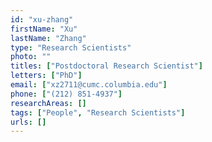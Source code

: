 ```yaml
---
id: "xu-zhang"
firstName: "Xu"
lastName: "Zhang"
type: "Research Scientists"
photo: ""
titles: ["Postdoctoral Research Scientist"]
letters: ["PhD"]
email: ["xz2711@cumc.columbia.edu"]
phone: ["(212) 851-4937"]
researchAreas: []
tags: ["People", "Research Scientists"]
urls: []
---
```

